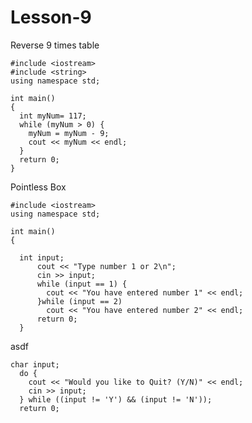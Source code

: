 # Lesson-9
  
  Reverse 9 times table

    #include <iostream>
    #include <string>
    using namespace std;

    int main()
    {
      int myNum= 117;
      while (myNum > 0) {
        myNum = myNum - 9;
        cout << myNum << endl;
      }
      return 0;
    }

Pointless Box

    #include <iostream>
    using namespace std;

    int main()
    {

      int input;
          cout << "Type number 1 or 2\n";
          cin >> input;
          while (input == 1) {
            cout << "You have entered number 1" << endl;
          }while (input == 2)
            cout << "You have entered number 2" << endl;
          return 0;
      }

asdf

    char input;
      do {
        cout << "Would you like to Quit? (Y/N)" << endl;
        cin >> input;
      } while ((input != 'Y') && (input != 'N'));	
      return 0;
		
